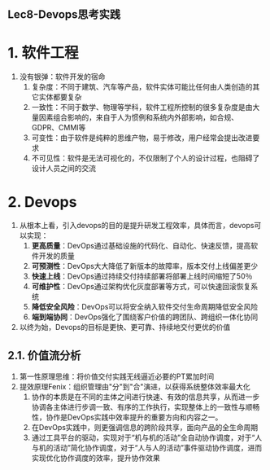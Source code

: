 Lec8-Devops思考实践
---

# 1. 软件工程
1. 没有银弹：软件开发的宿命
   1. 复杂度：不同于建筑、汽车等产品，软件实体可能比任何由人类创造的其它实体都要复杂
   2. 一致性：不同于数学、物理等学科，软件工程所控制的很多复杂度是由大量因素组合影响的，来自于人为惯例和系统内外部影响，如合规、GDPR、CMMI等
   3. 可变性：由于软件是纯粹的思维产物，易于修改，用户经常会提出改进要求
   4. 不可见性：软件是无法可视化的，不仅限制了个人的设计过程，也阻碍了设计人员之间的交流

# 2. Devops
1. 从根本上看，引入devops的目的是提升研发工程效率，具体而言，devops可以实现：
   1. **更高质量**：DevOps通过基础设施的代码化、自动化、快速反馈，提高软件开发的质量
   2. **可预测性**：DevOps大大降低了新版本的故障率，版本交付上线偏差更少
   3. **快速上线**：DevOps通过持续交付持续部署将部署上线时间缩短了50％
   4. **可维护性**：DevOps通过架构优化灰度部署等方式，可以快速回滚恢复系统
   5. **降低安全风险**：DevOps可以将安全纳入软件交付生命周期降低安全风险
   6. **端到端协同**：DevOps强化了围绕客户价值的跨团队、跨组织一体化协同
2. 以终为始，Devops的目标是更快、更可靠、持续地交付更优的价值

## 2.1. 价值流分析
1. 第一性原理思维：将价值交付实践无线逼近必要的PT累加时间
2. 提效原理Fenix：组织管理由"分"到"合"演进，以获得系统整体效率最大化
   1. 协作的本质是在不同的主体之间进行快速、有效的信息共享，从而进一步协调各主体进行步调一致、有序的工作执行，实现整体上的一致性与顺畅性，协作是DevOps实践中效率提升的重要方向和内容之一。
   2. 在DevOps实践中，则更强调信息的跨阶段共享，面向产品的全生命周期
   3. 通过工具平台的驱动，实现对于“机与机的活动”全自动协作调度，对于“人与机的活动”简化协作调度，对于“人与人的活动”事件驱动协作调度，进而实现优化协作调度的效率，提升协作效果
